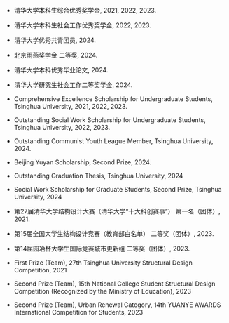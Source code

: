- 清华大学本科生综合优秀奖学金, 2021, 2022, 2023.
- 清华大学本科生社会工作优秀奖学金, 2022, 2023.
- 清华大学优秀共青团员, 2024.
- 北京雨燕奖学金 二等奖, 2024.
- 清华大学本科优秀毕业论文, 2024.
- 清华大学研究生社会工作二等奖学金, 2024.
- Comprehensive Excellence Scholarship for Undergraduate Students, Tsinghua University, 2021, 2022, 2023.
- Outstanding Social Work Scholarship for Undergraduate Students, Tsinghua University, 2022, 2023.
- Outstanding Communist Youth League Member, Tsinghua University, 2024.
- Beijing Yuyan Scholarship, Second Prize, 2024.
- Outstanding Graduation Thesis, Tsinghua University, 2024
- Social Work Scholarship for Graduate Students, Second Prize, Tsinghua University, 2024

- 第27届清华大学结构设计大赛（清华大学“十大科创赛事”） 第一名（团体）, 2021.
- 第15届全国大学生结构设计竞赛（教育部白名单） 二等奖（团体）, 2023.
- 第14届园冶杯大学生国际竞赛城市更新组 二等奖（团体）, 2023.
- First Prize (Team), 27th Tsinghua University Structural Design Competition, 2021
- Second Prize (Team), 15th National College Student Structural Design Competition (Recognized by the Ministry of Education), 2023
- Second Prize (Team), Urban Renewal Category, 14th YUANYE AWARDS International Competition for Students, 2023